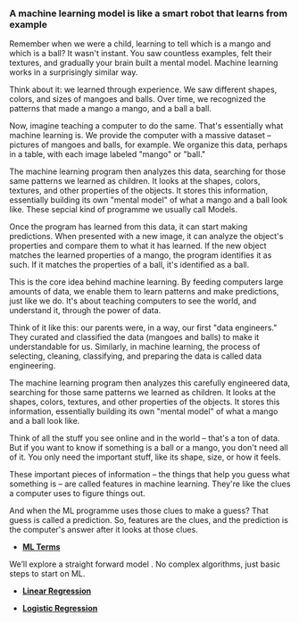 ### A machine learning model is like a smart robot that learns from example
Remember when we were a child, learning to tell which is a mango and which is a ball?
 It wasn't instant. You saw countless examples, felt their textures, and gradually your brain built a mental model. Machine learning works in a surprisingly similar way.

Think about it: we learned through experience. We saw different shapes, colors, and sizes of mangoes and balls. Over time, we recognized the patterns that made a mango a mango, and a ball a ball.

Now, imagine teaching a computer to do the same. That's essentially what machine learning is. We provide the computer with a massive dataset – pictures of mangoes and balls, for example. We organize this data, perhaps in a table, with each image labeled "mango" or "ball."

The machine learning program then analyzes this data, searching for those same patterns we learned as children. It looks at the shapes, colors, textures, and other properties of the objects. It stores this information, essentially building its own "mental model" of what a mango and a ball look like. These sepcial kind of programme we usually call Models.

Once the program has learned from this data, it can start making predictions. When presented with a new image, it can analyze the object's properties and compare them to what it has learned. If the new object matches the learned properties of a mango, the program identifies it as such. If it matches the properties of a ball, it's identified as a ball.

This is the core idea behind machine learning. By feeding computers large amounts of data, we enable them to learn patterns and make predictions, just like we do. It's about teaching computers to see the world, and understand it, through the power of data.

Think of it like this: our parents were, in a way, our first "data engineers." They curated and classified the data (mangoes and balls) to make it understandable for us. Similarly, in machine learning, the process of selecting, cleaning, classifying, and preparing the data is called data engineering.

The machine learning program then analyzes this carefully engineered data, searching for those same patterns we learned as children. It looks at the shapes, colors, textures, and other properties of the objects. It stores this information, essentially building its own "mental model" of what a mango and a ball look like.

Think of all the stuff you see online and in the world – that's a ton of data. But if you want to know if something is a ball or a mango, you don't need all of it. You only need the important stuff, like its shape, size, or how it feels.

These important pieces of information – the things that help you guess what something is – are called features in machine learning. They're like the clues a computer uses to figure things out.

And when the ML programme uses those clues to make a guess? That guess is called a prediction. So, features are the clues, and the prediction is the computer's answer after it looks at those clues.

* **[ML Terms](Terms_reffers_in_ML.md)**
  
We’ll explore a straight forward model . No complex algorithms, just basic steps to start on ML.
* **[Linear Regression](Linear_regression.md)**

* **[Logistic Regression](Logistic_regression.md)**


